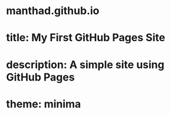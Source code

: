 # manthad.github.io
# title: My First GitHub Pages Site
# description: A simple site using GitHub Pages
# theme: minima
